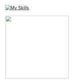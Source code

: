 [![My Skills](https://skillicons.dev/icons?i=js,html,css,java,spring,mysql,mongodb)](https://skillicons.dev)
<br>
<br>
<img height=200 align="center" src="https://github-readme-stats.vercel.app/api/top-langs?username=tavaresProg&layout=compact&langs_count=8&card_width=320&theme=tokyonight" />
